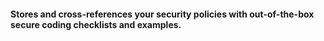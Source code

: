 #### Stores and cross-references your security policies with out-of-the-box secure coding checklists and examples.